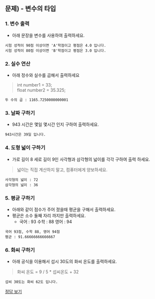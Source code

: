 ## 문제) - 변수의 타입

### 1. 변수 출력
* 아래 문장을 변수를 사용하여 출력하세요.
 
```
시험 성적이 90점 이상이면 'A'학점이고 평점은 4.0 입니다.
시험 성적이 80점 이상이면 'B'학점이고 평점은 3.0 입니다.
```

### 2. 실수 연산
* 아래 정수와 실수를 곱해서 출력하세요

> int number1 = 33;   
> float number2 = 35.325;
 
```
두 수의 곱 : 1165.7250000000001
```

### 3. 날짜 구하기 
* 943 시간은 몇일 몇시간 인지 구하여 출력하세요.

 
```
943시간은 39일 입니다.
```


### 4. 도형 넓이 구하기 
* 가로 길이 8 세로 길이 9인 사각형과 삼각형의 넓이를 각각 구하여 출력 하세요.
> 넓이는 직접 계산하지 말고, 컴퓨터에게 양보하세요.  


```
사각형의 넓이 : 72
삼각형의 넓이 : 36
```

### 5. 평균 구하기
* 아래와 같이 점수가 주어 졌을때 평균을 구해서 출력하세요. 
* 평균은 소수 둘째 자리 까지만 출력하세요.
	* 국어 : 93 수학 : 88 영어 : 94 

```
국어 93점, 수학 88, 영어 94점
평균 : 91.66666666666667
```

### 6. 화씨 구하기 
* 아래 공식을 이용해서 섭시 30도의 화씨 온도를 출력하세요. 

> 화씨 온도 = 9 / 5 * 섭씨온도 + 32

```
섭씨 30도는 화씨 62도 입니다.
```

[정답 보기](Test02.java)

